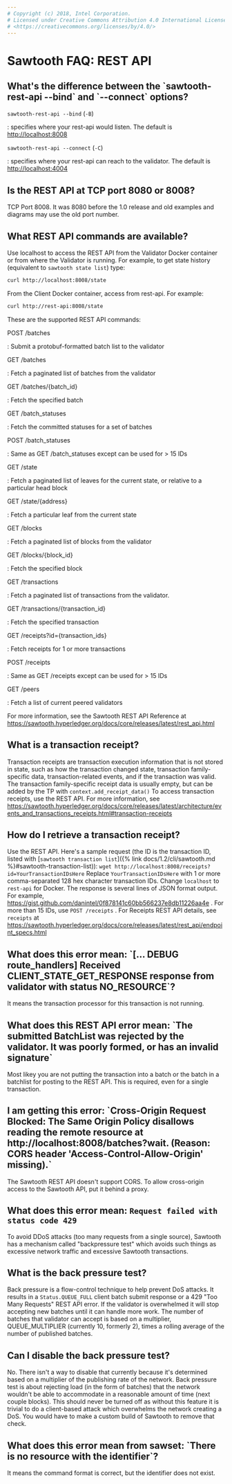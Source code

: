 ```yaml
---
# Copyright (c) 2018, Intel Corporation.
# Licensed under Creative Commons Attribution 4.0 International License
# <https://creativecommons.org/licenses/by/4.0/>
---
```

# Sawtooth FAQ: REST API

<h2 id="diff-between-bind-connect"> What's the difference between the
`sawtooth-rest-api --bind` and `--connect` options?</h2>

`sawtooth-rest-api --bind` (`-B`)

:   specifies where your rest-api would listen. The default is
    <http://localhost:8008>

`sawtooth-rest-api --connect` (`-C`)

:   specifies where your rest-api can reach to the validator. The
    default is <http://localhost:4004>

## Is the REST API at TCP port 8080 or 8008?

TCP Port 8008. It was 8080 before the 1.0 release and old examples and
diagrams may use the old port number.

## What REST API commands are available?

Use localhost to access the REST API from the Validator Docker container
or from where the Validator is running. For example, to get state
history (equivalent to `sawtooth state list`) type:

```sh
curl http://localhost:8008/state
```

From the Client Docker container, access from rest-api. For example:

```sh
curl http://rest-api:8008/state
```

These are the supported REST API commands:

POST /batches

:   Submit a protobuf-formatted batch list to the validator

GET /batches

:   Fetch a paginated list of batches from the validator

GET /batches/{batch_id}

:   Fetch the specified batch

GET /batch_statuses

:   Fetch the committed statuses for a set of batches

POST /batch_statuses

:   Same as GET /batch_statuses except can be used for > 15 IDs

GET /state

:   Fetch a paginated list of leaves for the current state, or relative
    to a particular head block

GET /state/{address}

:   Fetch a particular leaf from the current state

GET /blocks

:   Fetch a paginated list of blocks from the validator

GET /blocks/{block_id}

:   Fetch the specified block

GET /transactions

:   Fetch a paginated list of transactions from the validator.

GET /transactions/{transaction_id}

:   Fetch the specified transaction

GET /receipts?id={transaction_ids}

:   Fetch receipts for 1 or more transactions

POST /receipts

:   Same as GET /receipts except can be used for > 15 IDs

GET /peers

:   Fetch a list of current peered validators

For more information, see the Sawtooth REST API Reference at
<https://sawtooth.hyperledger.org/docs/core/releases/latest/rest_api.html>

## What is a transaction receipt?

Transaction receipts are transaction execution information that is not
stored in state, such as how the transaction changed state, transaction
family-specific data, transaction-related events, and if the transaction
was valid. The transaction family-specific receipt data is usually
empty, but can be added by the TP with `context.add_receipt_data()` To
access transaction receipts, use the REST API. For more information, see
<https://sawtooth.hyperledger.org/docs/core/releases/latest/architecture/events_and_transactions_receipts.html#transaction-receipts>

## How do I retrieve a transaction receipt?

Use the REST API. Here's a sample request (the ID is the transaction ID,
listed with
[`sawtooth transaction list`]({% link docs/1.2/cli/sawtooth.md %}#sawtooth-transaction-list)):
`wget http://localhost:8008/receipts?id=YourTransactionIDsHere` Replace
`YourTransactionIDsHere` with 1 or more comma-separated 128 hex
character transaction IDs. Change `localhost` to `rest-api` for Docker.
The response is several lines of JSON format output. For example,
<https://gist.github.com/danintel/0f878141c60bb566237e8db11226aa4e> .
For more than 15 IDs, use `POST /receipts` . For Receipts REST API
details, see `receipts` at
<https://sawtooth.hyperledger.org/docs/core/releases/latest/rest_api/endpoint_specs.html>

<h2 id="what-does-no-resource"> What does this error mean:
`[... DEBUG route_handlers] Received CLIENT_STATE_GET_RESPONSE response from
validator with status NO_RESOURCE`?</h2>

It means the transaction processor for this transaction is not running.

<h2 id="what-does-batchlist-rejected"> What does this REST API error mean:
`The submitted BatchList was rejected by the validator. It was poorly formed,
or has an invalid signature`</h2>

Most likey you are not putting the transaction into a batch or the batch
in a batchlist for posting to the REST API. This is required, even for a
single transaction.

<h2 id="error-cors-header"> I am getting this error: `Cross-Origin Request
Blocked: The Same Origin Policy disallows reading the remote resource at
http://localhost:8008/batches?wait. (Reason: CORS header
'Access-Control-Allow-Origin' missing).`</h2>

The Sawtooth REST API doesn\'t support CORS. To allow cross-origin
access to the Sawtooth API, put it behind a proxy.

## What does this error mean: `Request failed with status code 429`

To avoid DDoS attacks (too many requests from a single source), Sawtooth
has a mechanism called \"backpressure test\" which avoids such things as
excessive network traffic and excessive Sawtooth transactions.

## What is the back pressure test?

Back pressure is a flow-control technique to help prevent DoS attacks.
It results in a `Status.QUEUE_FULL` client batch submit response or a
429 \"Too Many Requests\" REST API error. If the validator is
overwhelmed it will stop accepting new batches until it can handle more
work. The number of batches that validator can accept is based on a
multiplier, QUEUE_MULTIPLIER (currently 10, formerly 2), times a rolling
average of the number of published batches.

## Can I disable the back pressure test?

No. There isn\'t a way to disable that currently because it\'s
determined based on a multiplier of the publishing rate of the network.
Back pressure test is about rejecting load (in the form of batches) that
the network wouldn\'t be able to accommodate in a reasonable amount of
time (next couple blocks). This should never be turned off as without
this feature it is trivial to do a client-based attack which overwhelms
the network creating a DoS. You would have to make a custom build of
Sawtooth to remove that check.

<h2 id="what-does-sawset-no-resource"> What does this error mean from sawset:
`There is no resource with the identifier`?</h2>

It means the command format is correct, but the identifier does not
exist.
